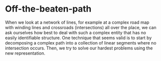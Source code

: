 # Off-the-beaten-path
When we look at a network of lines, for example at a complex road map with winding lines and crossroads (intersections) all over the place, we can ask ourselves how best to deal with such a complex entity that has no easily identifiable structure. One technique that seems valid is to start by decomposing a complex path into a collection of linear segments where no intersection occurs. Then, we try to solve our hardest problems using the new representation.
